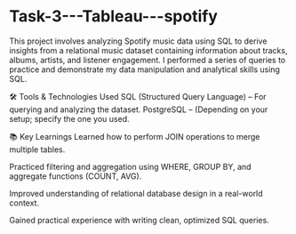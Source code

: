 # Task-3---Tableau---spotify
This project involves analyzing Spotify music data using SQL to derive insights from a relational music dataset containing information about tracks, albums, artists, and listener engagement. I performed a series of queries to practice and demonstrate my data manipulation and analytical skills using SQL.

🛠️ Tools & Technologies Used
SQL (Structured Query Language) – For querying and analyzing the dataset.
PostgreSQL  – (Depending on your setup; specify the one you used.

📚 Key Learnings
Learned how to perform JOIN operations to merge multiple tables.

Practiced filtering and aggregation using WHERE, GROUP BY, and aggregate functions (COUNT, AVG).

Improved understanding of relational database design in a real-world context.

Gained practical experience with writing clean, optimized SQL queries.

